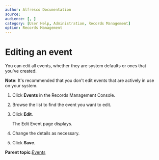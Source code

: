 ```yaml
---
author: Alfresco Documentation
source: 
audience: [, ]
category: [User Help, Administration, Records Management]
option: Records Management
---
```


# Editing an event

You can edit all events, whether they are system defaults or ones that you've created.

**Note:** It's recommended that you don't edit events that are actively in use on your system.

1.  Click **Events** in the Records Management Console.

2.  Browse the list to find the event you want to edit.

3.  Click **Edit**.

    The Edit Event page displays.

4.  Change the details as necessary.

5.  Click **Save**.


**Parent topic:**[Events](../concepts/rm-events-intro.md)

